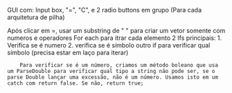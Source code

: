 GUI com: 
    Input box, "=", "C", e 2 radio buttons em grupo (Para cada arquitetura de pilha)

Após clicar em =, usar um substring de " " para criar um vetor somente com numeros e operadores
For each para itrar cada elemento
    2 Ifs principais:
        1. Verifica se é numero
        2. verifica se é símbolo
            outro if para verificar qual símbolo (precisa estar em laço para iterar)
            
        Para verificar se é um número, criamos um método boleano que usa um ParseDouble para verificar qual tipo a string não pode ser, se o parse Double lançar uma excessão, não é um número. Usamos isto em um catch com return false. Se não, return true;

